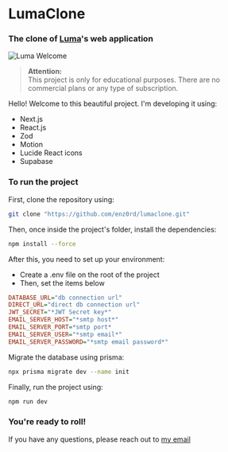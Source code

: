 # LumaClone
### The clone of [Luma](https://lu.ma)'s web application

![Luma Welcome](./image.png)

> **Attention:**  
> This project is only for educational purposes. There are no commercial plans or any type of subscription.

Hello! Welcome to this beautiful project. I'm developing it using:
- Next.js
- React.js
- Zod
- Motion
- Lucide React icons
- Supabase

### To run the project
First, clone the repository using:
```bash
git clone "https://github.com/enz0rd/lumaclone.git"
```
Then, once inside the project's folder, install the dependencies:
```bash
npm install --force
```
After this, you need to set up your environment:
- Create a .env file on the root of the project
- Then, set the items below
```ini
DATABASE_URL="db connection url"
DIRECT_URL="direct db connection url"
JWT_SECRET="*JWT Secret key*"
EMAIL_SERVER_HOST="*smtp host*"
EMAIL_SERVER_PORT=*smtp port*
EMAIL_SERVER_USER="*smtp email*"
EMAIL_SERVER_PASSWORD="*smtp email password*"
```
Migrate the database using prisma:
```bash
npx prisma migrate dev --name init
```
Finally, run the project using:
```bash
npm run dev
```
### You're ready to roll! 
If you have any questions, please reach out to [my email](mailto:enzorossidaltoe@hotmail.com.br)
